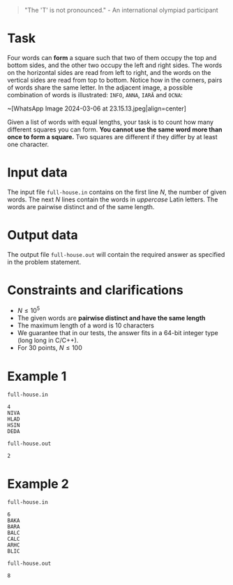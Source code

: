 > "The 'T' is not pronounced." - An international olympiad participant

# Task

Four words can **form** a square such that two of them occupy the top and bottom sides, and the other two occupy the left and right sides. The words on the horizontal sides are read from left to right, and the words on the vertical sides are read from top to bottom. Notice how in the corners, pairs of words share the same letter. In the adjacent image, a possible combination of words is illustrated: `INFO`, `ANNA`, `IARĂ` and `OCNA`:

~[WhatsApp Image 2024-03-06 at 23.15.13.jpeg|align=center]

Given a list of words with equal lengths, your task is to count how many different squares you can form. **You cannot use the same word more than once to form a square.** Two squares are different if they differ by at least one character.

# Input data

The input file `full-house.in` contains on the first line $N$, the number of given words.
The next $N$ lines contain the words in *uppercase* Latin letters. The words are pairwise distinct and of the same length.

# Output data

The output file `full-house.out` will contain the required answer as specified in the problem statement.

# Constraints and clarifications

* $N \le 10^5$
* The given words are **pairwise distinct and have the same length**
* The maximum length of a word is $10$ characters
* We guarantee that in our tests, the answer fits in a 64-bit integer type (long long in C/C++).
* For $30$ points, $N \le 100$

# Example 1

`full-house.in`
```
4
NIVA
HLAD
HSIN
DEDA
```

`full-house.out`
```
2
```

# Example 2

`full-house.in`
```
6
BAKA
BARA
BALC
CALC
ARHC
BLIC
```

`full-house.out`
```
8
```

